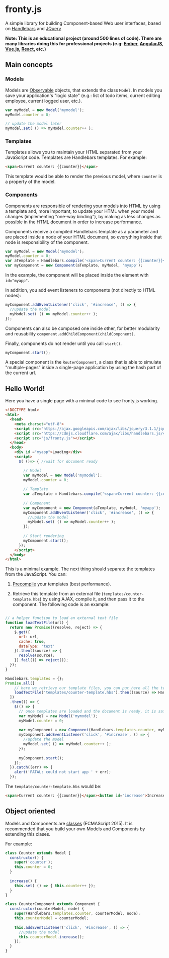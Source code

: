 # fronty.js


A simple library for building Component-based Web user interfaces, based on
[Handlebars](http://handlebarsjs.com/) and [JQuery](https://jquery.com)

**Note: This is an educational project (around 500 lines of code). There are
many libraries doing this for professional projects (e.g:
[Ember](http://emberjs.com), [AngularJS](http://angularjs.org),
[Vue.js](https://vuejs.org), [React](https://facebook.github.io/react/), etc.)**

## Main concepts

### Models
Models are [Observable](http://www.oodesign.com/observer-pattern.html) objects,
that extends the class `Model`. In models you save your application's "logic
state" (e.g.: list of todo items, current editing employee, current logged user,
etc.).

```javascript
var myModel = new Model('mymodel');
myModel.counter = 0;

// update the model later
myModel.set( () => myModel.counter++ );
```

### Templates
Templates allows you to maintain your HTML separated from your JavaScript code.
Templates are Handlebars templates. For example:

```html
<span>Current counter: {{counter}}</span>
```

This template would be able to render the previous model, where `counter` is
a property of the model.

### Components
Components are responsible of rendering your models into HTML by using a
template and, more important, to update your HTML when your model
changes (implementing "one-way binding"), by making as less changes as possible
in the HTML document in order to increase performance.

Components receive a compiled Handlebars template as a parameter and are placed
inside a node of your HTML document, so everything inside that node is
responsibility of the component.

```javascript
var myModel = new Model('mymodel');
myModel.counter = 0;
var aTemplate = Handlebars.compile('<span>Current counter: {{counter}}</span><button id="increase">Increase</button>');
var myComponent = new Component(aTemplate, myModel, 'myapp');
```

In the example, the component will be placed inside the element with
`id="myapp"`.

In addition, you add event listeners to components (not directly to HTML nodes):

```javascript
myComponent.addEventListener('click', '#increase', () => {
  //update the model
  myModel.set( () => myModel.counter++ );
});
```

Components can also be composed one inside other, for better modularity and
reusability `component.addChildComponent(childComponent)`.

Finally, components do not render until you call `start()`.

```javascript
myComponent.start();
```

A special component is the `RouterComponent`, a class that is able to simulate
"multiple-pages" inside a single-page application by using the hash part of the
current url.

## Hello World!
Here you have a single page with a minimal code to see fronty.js working.

```html
<!DOCTYPE html>
<html>
  <head>
    <meta charset="utf-8">
    <script src="https://ajax.googleapis.com/ajax/libs/jquery/3.1.1/jquery.min.js"></script>
    <script src="https://cdnjs.cloudflare.com/ajax/libs/handlebars.js/4.0.6/handlebars.min.js"></script>
    <script src="js/fronty.js"></script>
  </head>
  <body>
    <div id ="myapp">Loading</div>
    <script>
      $( ()=> { //wait for document ready

        // Model
        var myModel = new Model('mymodel');
        myModel.counter = 0;
        
        // Template
        var aTemplate = Handlebars.compile('<span>Current counter: {{counter}}</span><button id="increase">Increase</button>');
        
        // Component
        var myComponent = new Component(aTemplate, myModel, 'myapp');
        myComponent.addEventListener('click', '#increase', () => {
          //update the model
          myModel.set( () => myModel.counter++ );
        });
        
        // Start rendering
        myComponent.start();
      });
    </script>
  </body>
</html>
```

This is a minimal example. The next thing should separate the templates from the
JavaScript. You can:

1. [Precompile](http://handlebarsjs.com/precompilation.html) your templates
(best performance).

2. Retrieve this template from an external file
(`templates/counter-template.hbs`) by using AJAX, compile it, and then pass it
to the component. The following code is an example:

```javascript

// a helper function to load an external text file
function loadTextFile(url) {
  return new Promise((resolve, reject) => {
    $.get({
      url: url,
      cache: true,
      dataType: 'text'
    }).then((source) => {
      resolve(source);
    }).fail(() => reject());
  });
}

Handlebars.templates = {};
Promise.all([
    // here we retrieve our template files, you can put here all the templates
    loadTextFile('templates/counter-template.hbs').then((source) => Handlebars.templates.counter = Handlebars.compile(source))
  ])
  .then(() => { 
    $(() => {
      // once templates are loaded and the document is ready, it is safe to start
      var myModel = new Model('mymodel');
      myModel.counter = 0;
      
      var myComponent = new Component(Handlebars.templates.counter, myModel, 'myapp');
      myComponent.addEventListener('click', '#increase', () => {
        //update the model
        myModel.set( () => myModel.counter++ );
      });
      
      myComponent.start();
    });
  }).catch((err) => {
    alert('FATAL: could not start app ' + err);
  });
```

The `template/counter-template.hbs` would be:

```html
<span>Current counter: {{counter}}</span><button id="increase">Increase</button>
```

## Object oriented
Models and Components are [classes](https://developer.mozilla.org/en/docs/Web/JavaScript/Reference/Classes) (ECMAScript 2015). It is recommended that you build your own Models and Components by extending this clases.

For example:

```javascript
class Counter extends Model {
  constructor() {
    super('counter');
    this.counter = 0;
  }
  
  increase() {
    this.set( () => { this.counter++ });
  }
}

class CounterComponent extends Component {
  constructor(counterModel, node) {
    super(Handlebars.templates.counter, counterModel, node);
    this.counterModel = counterModel;
    
    this.addEventListener('click', '#increase', () => {
      //update the model
      this.counterModel.increase();
    });
  }
}
```
